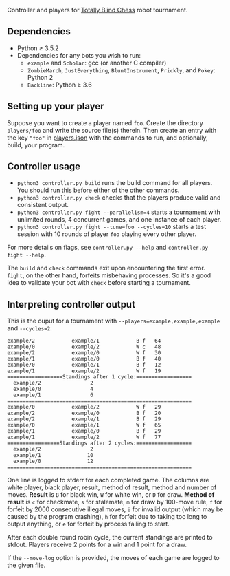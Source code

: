 Controller and players for [Totally Blind Chess](https://codegolf.stackexchange.com/questions/195032) robot tournament.

## Dependencies
- Python ≥ 3.5.2
- Dependencies for any bots you wish to run:
    - `example` and `Scholar`: gcc (or another C compiler)
    - `ZombieMarch`, `JustEverything`, `BluntInstrument`, `Prickly`, and `Pokey`: Python 2
    - `Backline`: Python ≥ 3.6

## Setting up your player

Suppose you want to create a player named `foo`. Create the directory `players/foo` and write the
source file(s) therein. Then create an entry with the key `"foo"` in [players.json](players.json)
with the commands to run, and optionally, build, your program.

## Controller usage

- `python3 controller.py build` runs the build command for all players. You should run this before either of the other commands.
- `python3 controller.py check` checks that the players produce valid and consistent output.
- `python3 controller.py fight --parallelism=4` starts a tournament with unlimited rounds, 4 concurrent games, and one instance of each player.
- `python3 controller.py fight --tune=foo --cycles=10` starts a test session with 10 rounds of player `foo` playing every other player.

For more details on flags, see `controller.py --help` and `controller.py fight --help`.

The `build` and `check` commands exit upon encountering the first error. `fight`, on the other hand,
forfeits misbehaving processes. So it's a good idea to validate your bot with `check` before starting a tournament.

## Interpreting controller output

This is the ouput for a tournament with `--players=example,example,example` and `--cycles=2`:

```Seed: 3764704884103223436
example/2            example/1            B f   64
example/0            example/2            W c   48
example/2            example/0            W f   30
example/1            example/0            B f   40
example/0            example/1            B f   12
example/1            example/2            W f   19
==================Standings after 1 cycle:==================
  example/2                2
  example/0                4
  example/1                6
============================================================
example/0            example/2            W f   29
example/2            example/0            B f   20
example/2            example/1            B f   29
example/0            example/1            W f   65
example/1            example/0            B f   29
example/1            example/2            W f   77
=================Standings after 2 cycles:==================
  example/2                2
  example/1               10
  example/0               12
============================================================
```

One line is logged to stderr for each completed game. The columns are white player, black player,
result, method of result, method and number of moves.
__Result__ is `B` for black win, `W` for white win, or `D` for draw.
__Method of result__ is `c` for checkmate, `s` for stalemate, `m` for draw by 100-move
rule, `f` for forfeit by 2000 consecutive illegal moves, `i` for invalid output (which
may be caused by the program crashing), `h` for forfeit due to taking too long to output
anything, or `e` for forfeit by process failing to start.

After each double round robin cycle, the current standings are printed to stdout. Players receive 2
points for a win and 1 point for a draw.

If the `--move-log` option is provided, the moves of each game are logged to the given file.
